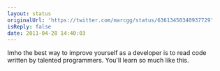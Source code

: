 ```yaml
---
layout: status
originalUrl: 'https://twitter.com/marcgg/status/63613450340937729'
isReply: false
date: 2011-04-28 14:40:03
---
```


Imho the best way to improve yourself as a developer is to read code written by talented programmers. You'll learn so much like this.
